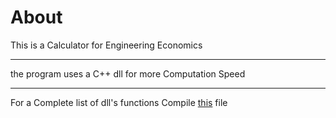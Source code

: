 # About
This is a Calculator for Engineering Economics
<hr>
the program uses a C++ dll for more Computation Speed
<hr>
For a Complete list of dll's functions Compile <a href="./engeco.tex">this</a> file